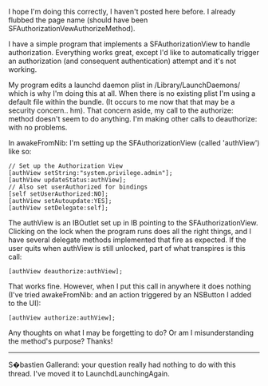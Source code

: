
I hope I'm doing this correctly, I haven't posted here before.  I already flubbed the page name (should have been SFAuthorizationVewAuthorizeMethod).

I have a simple program that implements a SFAuthorizationView to handle authorization.  Everything works great, except I'd like to automatically trigger an authorization (and consequent authentication) attempt and it's not working.

My program edits a launchd daemon plist in /Library/LaunchDaemons/ which is why I'm doing this at all.  When there is no existing plist I'm using a default file within the bundle.  (It occurs to me now that that may be a security concern.. hm).  That concern aside, my call to the authorize: method doesn't seem to do anything.  I'm making other calls to deauthorize: with no problems.

In awakeFromNib: I'm setting up the SFAuthorizationView (called 'authView') like so:

    
	// Set up the Authorization View
	[authView setString:"system.privilege.admin"];
	[authView updateStatus:authView];
	// Also set userAuthorized for bindings
	[self setUserAuthorized:NO];
	[authView setAutoupdate:YES];
	[authView setDelegate:self];


The authView is an IBOutlet set up in IB pointing to the SFAuthorizationView.  Clicking on the lock when the program runs does all the right things, and I have several delegate methods implemented that fire as expected.  If the user quits when authView is still unlocked, part of what transpires is this call:

    
	[authView deauthorize:authView];


That works fine.  However, when I put this call in anywhere it does nothing (I've tried awakeFromNib: and an action triggered by an NSButton I added to the UI):

    
	[authView authorize:authView];


Any thoughts on what I may be forgetting to do?  Or am I misunderstanding the method's purpose?
Thanks!

----
S�bastien Gallerand: your question really had nothing to do with this thread.  I've moved it to LaunchdLaunchingAgain.

